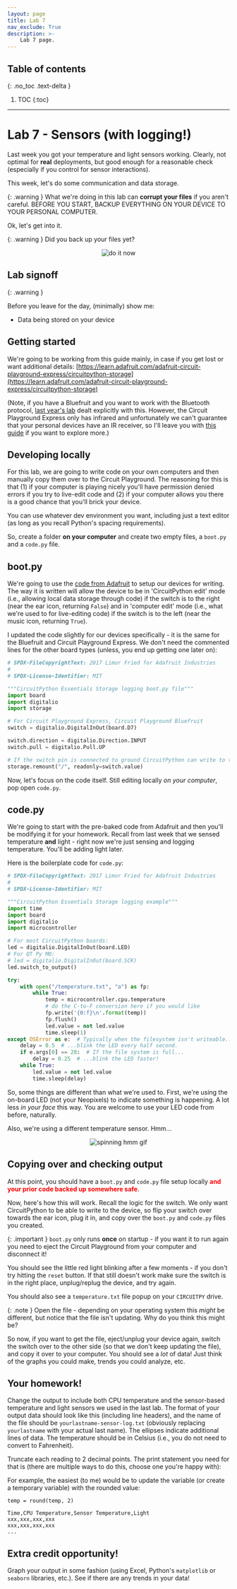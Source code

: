 ```yaml
---
layout: page
title: Lab 7
nav_exclude: True
description: >-
    Lab 7 page.
---
```


## Table of contents
{: .no_toc .text-delta }

1. TOC
{:toc}

---

# Lab 7 - Sensors (with logging!)

Last week you got your temperature and light sensors working.  Clearly, not optimal for **real** deployments, but good enough for a reasonable check (especially if you control for sensor interactions).

This week, let's do some communication and data storage.

{: .warning }
What we're doing in this lab can **corrupt your files** if you aren't careful.  BEFORE YOU START, BACKUP EVERYTHING ON YOUR DEVICE TO YOUR PERSONAL COMPUTER.

Ok, let's get into it. 

{: .warning }
Did you back up your files yet?

<div align="center">
  <img src="https://community.atlassian.com/t5/image/serverpage/image-id/1322iB5C923CDC96E6476" alt="do it now" title="do it now" />
</div>

## Lab signoff

{: .warning } 

Before you leave for the day, (minimally) show me:

* Data being stored on your device

## Getting started

We're going to be working from this guide mainly, in case if you get lost or want additional details: [https://learn.adafruit.com/adafruit-circuit-playground-express/circuitpython-storage](https://learn.adafruit.com/adafruit-circuit-playground-express/circuitpython-storage)

(Note, if you have a Bluefruit and you want to work with the Bluetooth protocol, [last year's lab](/gvsu-cis373/assets/labs/prior/lab5) dealt explicitly with this.  However, the Circuit Playground Express only has infrared and unfortunately we can't guarantee that your personal devices have an IR receiver, so I'll leave you with [this guide](https://learn.adafruit.com/infrared-ir-receive-transmit-circuit-playground-express-circuit-python/overview) if you want to explore more.)

## Developing locally

For this lab, we are going to write code on your own computers and then manually copy them over to the Circuit Playground.  The reasoning for this is that (1) if your computer is playing nicely you'll have permission denied errors if you try to live-edit code and (2) if your computer allows you there is a good chance that you'll brick your device.

You can use whatever dev environment you want, including just a text editor (as long as you recall Python's spacing requirements).

So, create a folder **on your computer** and create two empty files, a `boot.py` and a `code.py` file.  

## boot.py

We're going to use the [code from Adafruit](https://learn.adafruit.com/adafruit-circuit-playground-express/circuitpython-storage#boot-dot-py-2985239) to setup our devices for writing.  The way it is written will allow the device to be in 'CircuitPython edit' mode (i.e., allowing local data storage through code) if the switch is to the right (near the ear icon, returning `False`) and in 'computer edit' mode (i.e., what we're used to for live-editing code) if the switch is to the left (near the music icon, returning `True`).

I updated the code slightly for our devices specifically - it is the same for the Bluefruit and Circuit Playground Express.  We don't need the commented lines for the other board types (unless, you end up getting one later on):

```python
# SPDX-FileCopyrightText: 2017 Limor Fried for Adafruit Industries
#
# SPDX-License-Identifier: MIT

"""CircuitPython Essentials Storage logging boot.py file"""
import board
import digitalio
import storage

# For Circuit Playground Express, Circuit Playground Bluefruit
switch = digitalio.DigitalInOut(board.D7)

switch.direction = digitalio.Direction.INPUT
switch.pull = digitalio.Pull.UP

# If the switch pin is connected to ground CircuitPython can write to the drive
storage.remount("/", readonly=switch.value)
```

Now, let's focus on the code itself.  Still editing locally *on your computer*, pop open `code.py`.

## code.py

We're going to start with the pre-baked code from Adafruit and then you'll be modifying it for your homework.  Recall from last week that we sensed temperature **and** light - right now we're just sensing and logging temperature.  You'll be adding light later.

Here is the boilerplate code for `code.py`:

```python
# SPDX-FileCopyrightText: 2017 Limor Fried for Adafruit Industries
#
# SPDX-License-Identifier: MIT

"""CircuitPython Essentials Storage logging example"""
import time
import board
import digitalio
import microcontroller

# For most CircuitPython boards:
led = digitalio.DigitalInOut(board.LED)
# For QT Py M0:
# led = digitalio.DigitalInOut(board.SCK)
led.switch_to_output()

try:
    with open("/temperature.txt", "a") as fp:
        while True:
            temp = microcontroller.cpu.temperature
            # do the C-to-F conversion here if you would like
            fp.write('{0:f}\n'.format(temp))
            fp.flush()
            led.value = not led.value
            time.sleep(1)
except OSError as e:  # Typically when the filesystem isn't writeable...
    delay = 0.5  # ...blink the LED every half second.
    if e.args[0] == 28:  # If the file system is full...
        delay = 0.25  # ...blink the LED faster!
    while True:
        led.value = not led.value
        time.sleep(delay)
```

So, some things are different than what we're used to.  First, we're using the on-board LED (not your Neopixels) to indicate something is happening.  A lot less *in your face* this way.  You are welcome to use your LED code from before, naturally.

Also, we're using a different temperature sensor.  Hmm...

<div align="center">
  <img src="/gvsu-cis373/assets/images/spinning-hmm.gif" title="spinning hmm gif" alt="spinning hmm gif" />
</div>

## Copying over and checking output

At this point, you should have a `boot.py` and `code.py` file setup locally <strong><font color="red">and your prior code backed up somewhere safe</font></strong>.

Now, here's how this will work.  Recall the logic for the switch.  We only want CircuitPython to be able to write to the device, so flip your switch over towards the ear icon, plug it in, and copy over the `boot.py` and `code.py` files you created.

{: .important }
`boot.py` only runs **once** on startup - if you want it to run again you need to eject the Circuit Playground from your computer and disconnect it!

You should see the little red light blinking after a few moments - if you don't try hitting the `reset` button.  If that still doesn't work make sure the switch is in the right place, unplug/replug the device, and try again.

You should also see a `temperature.txt` file popup on your `CIRCUITPY` drive.

{: .note }
Open the file - depending on your operating system this *might* be different, but notice that the file isn't updating.  Why do you think this might be?

So now, if you want to get the file, eject/unplug your device again, switch the switch over to the other side (so that we don't keep updating the file), and copy it over to your computer.  You should see a *lot* of data!  Just think of the graphs you could make, trends you could analyze, etc.

## Your homework!

Change the output to include both CPU temperature and the sensor-based temperature and light sensors we used in the last lab.
The format of your output data should look like this (including line headers), and the name of the file should be `yourlastname-sensor-log.txt` (obviously replacing `yourlastname` with your actual last name).  The ellipses indicate additional lines of data.  The temperature should be in Celsius (i.e., you do not need to convert to Fahrenheit).

Truncate each reading to 2 decimal points.  The print statement you need for that is (there are multiple ways to do this, choose one you're happy with):

For example, the easiest (to me) would be to update the variable (or create a temporary variable) with the rounded value:

`temp = round(temp, 2)`

```
Time,CPU Temperature,Sensor Temperature,Light
xxx,xxx,xxx,xxx
xxx,xxx,xxx,xxx
...
```

## Extra credit opportunity!

Graph your output in some fashion (using Excel, Python's `matplotlib` or `seaborn` libraries, etc.).  See if there are any trends in your data!
